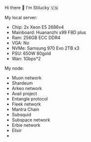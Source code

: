 Hi there 👋 I'm Stilucky 🇻🇳                 
                                                                 
My local server:                             
- Chip: 2x Xeon E5 2686v4                        
- Mainboard: Huananzhi x99 F8D plus          
- Ram: 256GB ECC DDR4       
- VGA: No     
- NVMe: Samsung 970 Evo 2TB x3   
- PSU: 650W 80gold
- Wan: 1Gbps*2    
   
My node: 
 
- Muon network
- Shardeum
- Arkeo network
- Avail project
- Entangle protocol
- Fleek network
- Mantra Chain
- Subsquid 
- Subspace network
- Erbie network
- Elixir
- 

